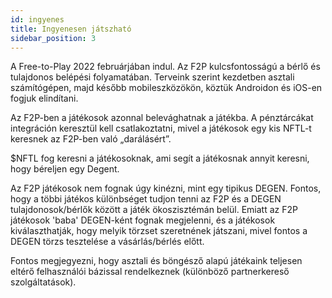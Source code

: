 ```yaml
---
id: ingyenes
title: Ingyenesen játszható
sidebar_position: 3
---
```


A Free-to-Play 2022 februárjában indul. Az F2P kulcsfontosságú a bérlő és tulajdonos belépési folyamatában. Terveink szerint kezdetben asztali számítógépen, majd később mobileszközökön, köztük Androidon és iOS-en fogjuk elindítani.

Az F2P-ben a játékosok azonnal belevághatnak a játékba. A pénztárcákat integráción keresztül kell csatlakoztatni, mivel a játékosok egy kis NFTL-t keresnek az F2P-ben való „darálásért”.

$NFTL fog keresni a játékosoknak, ami segít a játékosnak annyit keresni, hogy béreljen egy Degent.

Az F2P játékosok nem fognak úgy kinézni, mint egy tipikus DEGEN. Fontos, hogy a többi játékos különbséget tudjon tenni az F2P és a DEGEN tulajdonosok/bérlők között a játék ökoszisztémán belül. Emiatt az F2P játékosok 'baba' DEGEN-ként fognak megjelenni, és a játékosok kiválaszthatják, hogy melyik törzset szeretnének játszani, mivel fontos a DEGEN törzs tesztelése a vásárlás/bérlés előtt.

Fontos megjegyezni, hogy asztali és böngésző alapú játékaink teljesen eltérő felhasználói bázissal rendelkeznek (különböző partnerkereső szolgáltatások).
